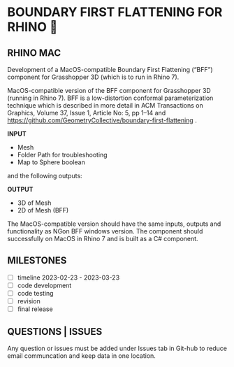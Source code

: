 # BOUNDARY FIRST FLATTENING FOR RHINO 🦏

## RHINO MAC

Development of a MacOS-compatible Boundary First Flattening (“BFF”) component for Grasshopper 3D (which is to run in Rhino 7).

MacOS-compatible version of the BFF component for Grasshopper 3D (running in Rhino 7). BFF is a low-distortion conformal parameterization technique which is described in more detail in ACM Transactions on Graphics, Volume 37, Issue 1, Article No: 5, pp 1–14 and https://github.com/GeometryCollective/boundary-first-flattening .



**INPUT**
* Mesh
* Folder Path for troubleshooting
* Map to Sphere boolean

and the following outputs:

**OUTPUT**
* 3D of Mesh
* 2D of Mesh (BFF)

The MacOS-compatible version should have the same inputs, outputs and functionality as NGon BFF windows version. The component should  successfully on MacOS in Rhino 7 and is built as a C# component.

## MILESTONES

- [ ] timeline 2023-02-23 - 2023-03-23
- [ ] code development
- [ ] code testing
- [ ] revision
- [ ] final release

## QUESTIONS | ISSUES

Any question or issues must be added under Issues tab in Git-hub to reduce email communcation and keep data in one location.
